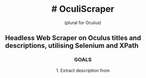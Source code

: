<div align='center'>
    <h1># OculiScraper</h1>
    <p>(plural for Oculus)</p>
</div>

Headless Web Scraper on Oculus titles and descriptions,
utilising Selenium and XPath
--------------------------------

<div align='center'>
    <h3>GOALS</h3>
    1. Extract description from
</div>
